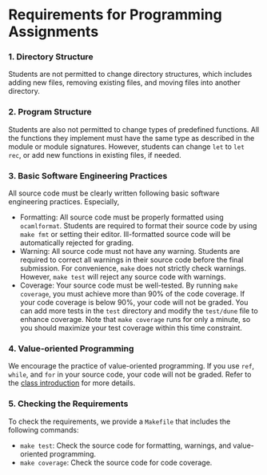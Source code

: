 # Requirements for Programming Assignments

### 1. Directory Structure
Students are not permitted to change directory structures, which includes adding new files, removing existing files, and moving files into another directory.

### 2. Program Structure
Students are also not permitted to change types of predefined functions.
All the functions they implement must have the same type as described in the module or module signatures.
However, students can change `let` to `let rec`, or add new functions in existing files, if needed.

### 3. Basic Software Engineering Practices
All source code must be clearly written following basic software engineering practices.
Especially,
- Formatting: All source code must be properly formatted using `ocamlformat`. Students are required to format their source code by using `make fmt` or setting their editor. Ill-formatted source code will be automatically rejected for grading.
- Warning: All source code must not have any warning. Students are required to correct all warnings in their source code before the final submission. For convenience, `make` does not strictly check warnings. However, `make test` will reject any source code with warnings.
- Coverage: Your source code must be well-tested. By running `make coverage`, you must achieve more than 90% of the code coverage. If your code coverage is below 90%, your code will not be graded. You can add more tests in the `test` directory and modify the `test/dune` file to enhance coverage. Note that `make coverage` runs for only a minute, so you should maximize your test coverage within this time constraint.

### 4. Value-oriented Programming
We encourage the practice of value-oriented programming.
If you use `ref`, `while`, and `for` in your source code, your code will not be graded.
Refer to the [class introduction](https://github.com/prosyslab-classroom/cs348-information-security?tab=readme-ov-file#%EC%88%99%EC%A0%9C-homework) for more details.

### 5. Checking the Requirements
To check the requirements, we provide a `Makefile` that includes the following commands:
- `make test`: Check the source code for formatting, warnings, and value-oriented programming.
- `make coverage`: Check the source code for code coverage.
